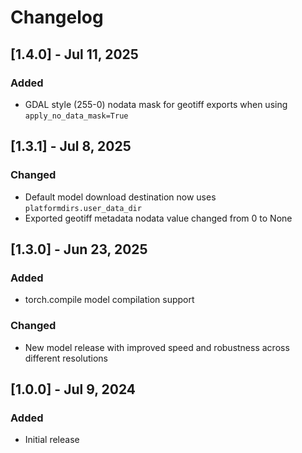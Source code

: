 # Changelog

## [1.4.0] - Jul 11, 2025

### Added
- GDAL style (255-0) nodata mask for geotiff exports when using `apply_no_data_mask=True`

## [1.3.1] - Jul 8, 2025

### Changed
- Default model download destination now uses `platformdirs.user_data_dir`
- Exported geotiff metadata nodata value changed from 0 to None

## [1.3.0] - Jun 23, 2025

### Added
- torch.compile model compilation support

### Changed
- New model release with improved speed and robustness across different resolutions

## [1.0.0] - Jul 9, 2024

### Added
- Initial release